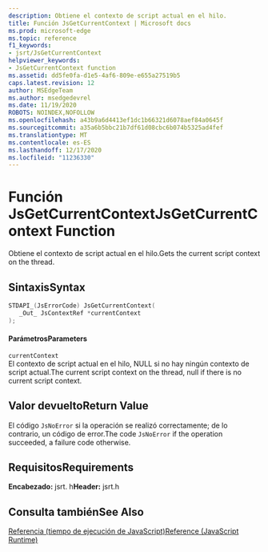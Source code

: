 ```yaml
---
description: Obtiene el contexto de script actual en el hilo.
title: Función JsGetCurrentContext | Microsoft docs
ms.prod: microsoft-edge
ms.topic: reference
f1_keywords:
- jsrt/JsGetCurrentContext
helpviewer_keywords:
- JsGetCurrentContext function
ms.assetid: dd5fe0fa-d1e5-4af6-809e-e655a27519b5
caps.latest.revision: 12
author: MSEdgeTeam
ms.author: msedgedevrel
ms.date: 11/19/2020
ROBOTS: NOINDEX,NOFOLLOW
ms.openlocfilehash: a43b9a6d4413ef1dc1b66321d6078aef84a0645f
ms.sourcegitcommit: a35a6b5bbc21b7df61d08cbc6b074b5325ad4fef
ms.translationtype: MT
ms.contentlocale: es-ES
ms.lasthandoff: 12/17/2020
ms.locfileid: "11236330"
---
```

# <span data-ttu-id="31a29-103">Función JsGetCurrentContext</span><span class="sxs-lookup"><span data-stu-id="31a29-103">JsGetCurrentContext Function</span></span>

<span data-ttu-id="31a29-104">Obtiene el contexto de script actual en el hilo.</span><span class="sxs-lookup"><span data-stu-id="31a29-104">Gets the current script context on the thread.</span></span>  
  
## <span data-ttu-id="31a29-105">Sintaxis</span><span class="sxs-lookup"><span data-stu-id="31a29-105">Syntax</span></span>  
  
```cpp  
STDAPI_(JsErrorCode) JsGetCurrentContext(  
   _Out_ JsContextRef *currentContext  
);  
```  
  
#### <span data-ttu-id="31a29-106">Parámetros</span><span class="sxs-lookup"><span data-stu-id="31a29-106">Parameters</span></span>  
 `currentContext`  
 <span data-ttu-id="31a29-107">El contexto de script actual en el hilo, NULL si no hay ningún contexto de script actual.</span><span class="sxs-lookup"><span data-stu-id="31a29-107">The current script context on the thread, null if there is no current script context.</span></span>  
  
## <span data-ttu-id="31a29-108">Valor devuelto</span><span class="sxs-lookup"><span data-stu-id="31a29-108">Return Value</span></span>  
 <span data-ttu-id="31a29-109">El código `JsNoError` si la operación se realizó correctamente; de lo contrario, un código de error.</span><span class="sxs-lookup"><span data-stu-id="31a29-109">The code `JsNoError` if the operation succeeded, a failure code otherwise.</span></span>  
  
## <span data-ttu-id="31a29-110">Requisitos</span><span class="sxs-lookup"><span data-stu-id="31a29-110">Requirements</span></span>  
 <span data-ttu-id="31a29-111">**Encabezado:** jsrt. h</span><span class="sxs-lookup"><span data-stu-id="31a29-111">**Header:** jsrt.h</span></span>  
  
## <span data-ttu-id="31a29-112">Consulta también</span><span class="sxs-lookup"><span data-stu-id="31a29-112">See Also</span></span>  
 [<span data-ttu-id="31a29-113">Referencia (tiempo de ejecución de JavaScript)</span><span class="sxs-lookup"><span data-stu-id="31a29-113">Reference (JavaScript Runtime)</span></span>](../chakra-hosting/reference-javascript-runtime.md)
